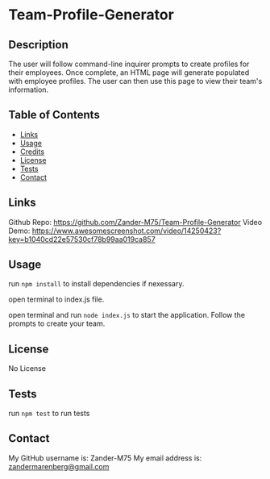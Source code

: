 # Team-Profile-Generator


## Description

The user will follow command-line inquirer prompts to create profiles for their employees.  Once complete, an HTML page will generate populated with employee profiles.  The user can then use this page to view their team's information.

## Table of Contents 

- [Links](#links)
- [Usage](#usage)
- [Credits](#credits)
- [License](#license)
- [Tests](#tests)
- [Contact](#contact)


## Links

Github Repo: https://github.com/Zander-M75/Team-Profile-Generator
Video Demo: https://www.awesomescreenshot.com/video/14250423?key=b1040cd22e57530cf78b99aa019ca857


## Usage

run `npm install` to install dependencies if nexessary.  

open terminal to index.js file.

open terminal and run `node index.js` to start the application.  Follow the prompts to create your team.  


## License
No License

## Tests
run `npm test` to run tests



## Contact
My GitHub username is: Zander-M75 
My email address is: zandermarenberg@gmail.com